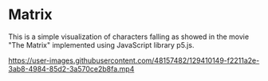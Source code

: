 # Matrix

This is a simple visualization of characters falling as showed in the movie "The Matrix" implemented using JavaScript library p5.js.

https://user-images.githubusercontent.com/48157482/129410149-f2211a2e-3ab8-4984-85d2-3a570ce2b8fa.mp4
